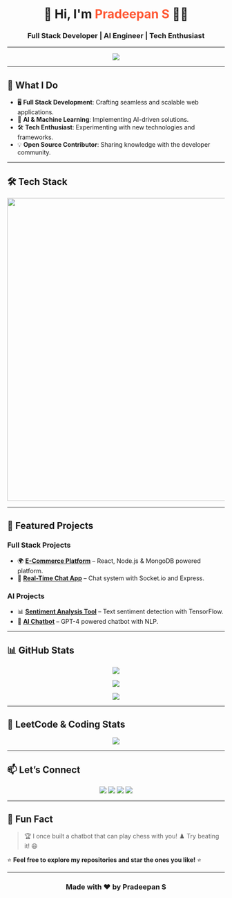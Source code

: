 
<h1 align="center">🚀 Hi, I'm <span style="color:#FF5733">Pradeepan S</span> 👨‍💻</h1>
<h3 align="center">Full Stack Developer | AI Engineer | Tech Enthusiast</h3>

---

<p align="center">
  <img src="https://readme-typing-svg.demolab.com?font=Fira+Code&weight=600&size=25&pause=1000&color=36BCF7&center=true&vCenter=true&width=600&lines=Full+Stack+Developer+🖥️;AI+Engineer+🤖;Tech+Explorer+🔍;Open+Source+Contributor+💡"/>
</p>

---

## 🚀 **What I Do**
- 🖥️ **Full Stack Development**: Crafting seamless and scalable web applications.
- 🤖 **AI & Machine Learning**: Implementing AI-driven solutions.
- 🛠️ **Tech Enthusiast**: Experimenting with new technologies and frameworks.
- 💡 **Open Source Contributor**: Sharing knowledge with the developer community.

---

## 🛠️ **Tech Stack**

<p align="center">
  <img src="https://skillicons.dev/icons?i=html,css,js,react,vue,nodejs,python,flask,mysql,mongodb,docker,azure" width="700"/>
</p>

---

## 🌟 **Featured Projects**
### **Full Stack Projects**
- 🌍 **[E-Commerce Platform](#)** – React, Node.js & MongoDB powered platform.
- 💬 **[Real-Time Chat App](#)** – Chat system with Socket.io and Express.

### **AI Projects**
- 📊 **[Sentiment Analysis Tool](#)** – Text sentiment detection with TensorFlow.
- 🤖 **[AI Chatbot](#)** – GPT-4 powered chatbot with NLP.

---

## 📊 **GitHub Stats**
<p align="center">
  <img src="https://github-readme-stats.vercel.app/api?username=pradeepan02&show_icons=true&theme=radical&hide_border=true"/>
</p>

<p align="center">
  <img src="https://streak-stats.demolab.com?user=pradeepan02&theme=tokyonight&hide_border=true"/>
</p>

<p align="center">
  <img src="https://github-profile-summary-cards.vercel.app/api/cards/profile-details?username=pradeepan02&theme=radical"/>
</p>

---

## 🎯 **LeetCode & Coding Stats**
<p align="center">
  <img src="https://leetcard.jacoblin.cool/pradeepan02?theme=dark&font=Montserrat&ext=activity"/>
</p>

---

## 📫 **Let’s Connect**
<p align="center">
  <a href="https://linkedin.com/in/yourprofile"><img src="https://img.shields.io/badge/LinkedIn-0077B5?style=for-the-badge&logo=linkedin&logoColor=white"/></a>
  <a href="https://twitter.com/yourhandle"><img src="https://img.shields.io/badge/Twitter-1DA1F2?style=for-the-badge&logo=twitter&logoColor=white"/></a>
  <a href="mailto:youremail@example.com"><img src="https://img.shields.io/badge/Email-D14836?style=for-the-badge&logo=gmail&logoColor=white"/></a>
  <a href="https://github.com/pradeepan02"><img src="https://img.shields.io/badge/GitHub-100000?style=for-the-badge&logo=github&logoColor=white"/></a>
</p>

---

## 🎉 **Fun Fact**
> 🏆 I once built a chatbot that can play chess with you! ♟️ Try beating it! 😄

⭐️ **Feel free to explore my repositories and star the ones you like!** ⭐️

---

<h3 align="center">Made with ❤️ by Pradeepan S</h3>

